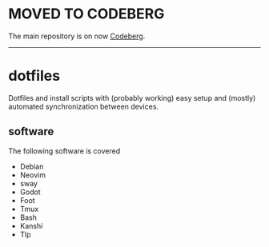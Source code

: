 # MOVED TO CODEBERG
The main repository is on now [Codeberg](https://codeberg.org/dulvui/dotfiles).  

----

# dotfiles
Dotfiles and install scripts with (probably working) easy setup and (mostly) automated synchronization between devices.

## software
The following software is covered
- Debian
- Neovim
- sway
- Godot
- Foot
- Tmux
- Bash
- Kanshi
- Tlp
